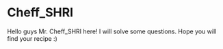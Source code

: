 # Cheff_SHRI
Hello guys Mr. Cheff_SHRI here! I will solve some questions. Hope you will find your recipe :)
